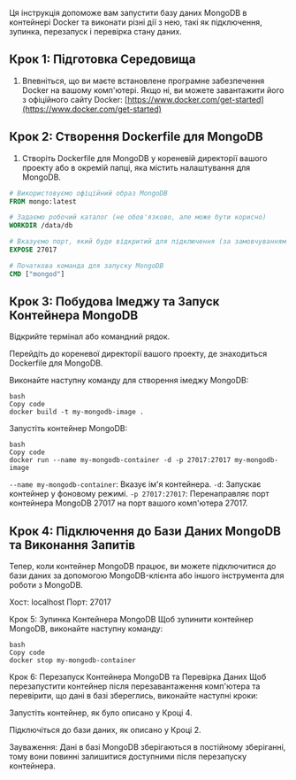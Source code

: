 Ця інструкція допоможе вам запустити базу даних MongoDB в контейнері Docker та виконати різні дії з нею, такі як підключення, зупинка, перезапуск і перевірка стану даних.

## Крок 1: Підготовка Середовища

1. Впевніться, що ви маєте встановлене програмне забезпечення Docker на вашому комп'ютері. Якщо ні, ви можете завантажити його з офіційного сайту Docker: [https://www.docker.com/get-started](https://www.docker.com/get-started)

## Крок 2: Створення Dockerfile для MongoDB

1. Створіть Dockerfile для MongoDB у кореневій директорії вашого проекту або в окремій папці, яка містить налаштування для MongoDB.

```Dockerfile
# Використовуємо офіційний образ MongoDB
FROM mongo:latest

# Задаємо робочий каталог (не обов'язково, але може бути корисно)
WORKDIR /data/db

# Вказуємо порт, який буде відкритий для підключення (за замовчуванням 27017)
EXPOSE 27017

# Початкова команда для запуску MongoDB
CMD ["mongod"]
```

## Крок 3: Побудова Імеджу та Запуск Контейнера MongoDB
Відкрийте термінал або командний рядок.

Перейдіть до кореневої директорії вашого проекту, де знаходиться Dockerfile для MongoDB.

Виконайте наступну команду для створення імеджу MongoDB:
```
bash
Copy code
docker build -t my-mongodb-image .
```
Запустіть контейнер MongoDB:
```
bash
Copy code
docker run --name my-mongodb-container -d -p 27017:27017 my-mongodb-image
```

```--name my-mongodb-container```: Вказує ім'я контейнера.
```-d```: Запускає контейнер у фоновому режимі.
`-p 27017:27017`: Перенаправляє порт контейнера MongoDB 27017 на порт вашого комп'ютера 27017.

## Крок 4: Підключення до Бази Даних MongoDB та Виконання Запитів
Тепер, коли контейнер MongoDB працює, ви можете підключитися до бази даних за допомогою MongoDB-клієнта або іншого інструмента для роботи з MongoDB.

Хост: localhost
Порт: 27017


Крок 5: Зупинка Контейнера MongoDB
Щоб зупинити контейнер MongoDB, виконайте наступну команду:
```
bash
Copy code
docker stop my-mongodb-container
```


Крок 6: Перезапуск Контейнера MongoDB та Перевірка Даних
Щоб перезапустити контейнер після перезавантаження комп'ютера та перевірити, що дані в базі збереглись, виконайте наступні кроки:

Запустіть контейнер, як було описано у Кроці 4.

Підключіться до бази даних, як описано у Кроці 2.

Зауваження: Дані в базі MongoDB зберігаються в постійному зберіганні, тому вони повинні залишитися доступними після перезапуску контейнера.